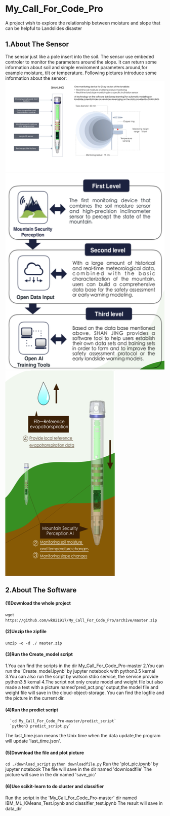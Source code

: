 # My_Call_For_Code_Pro
A project wish to explore the relationship between moisture and slope that can be helpful to Landslides disaster

## 1.About The Sensor
The sensor just like a pole insert into the soil.
The sensor use embeded controler to monitor the parameters around the slope.
It can return some information about soil and simple enviroment parameters around,for example moisture, tilt or temperature.
Following pictures introduce some information about the sensor:
![avatar](Md_pic/E_shanjing1.png)
![avatar](Md_pic/E_shanjing4.png) ![avatar](Md_pic/E_shanjing3.png)

## 2.About The Software 
#### (1)Download the whole project
   `wget https://github.com/wk821917/My_Call_For_Code_Pro/archive/master.zip`

#### (2)Unzip the zipfile
   `unzip -o -d ./ master.zip`

#### (3)Run the Create_model script
     
   1.You can find the scripts in the dir My_Call_For_Code_Pro-master
   2.You can run the 'Create_model.ipynb' by jupyter notebook with python3.5 kernal 
   3.You can also run the script by watson stdio service, the service provide python3.5 kernal 
   4.The script not only create model and weight file but also made a test with a picture 
     named'pred_act.png' output,the model file and weight file will save in the cloud-object-storage.
     You can find the logfile and the picture in the current dir.
     
#### (4)Run the predict script
      `cd My_Call_For_Code_Pro-master/predict_script`
      `python3 predict_script.py`
   The last_time.json means the Unix time when the data update,the program will update 'last_time.json'.
     
#### (5)Download the file and plot picture
  `cd ./download_script`
  `python downloadfile.py`
  Run the 'plot_pic.ipynb' by jupyter notebook
  The file will save in the dir named 'downloadfile'
  The picture will save in the dir named 'save_pic'
    
#### (6)Use scikit-learn to do cluster and classifier
   Run the script in the 'My_Call_For_Code_Pro-master' dir named IBM_ML_KMeans_Test.ipynb and classifier_test.ipynb
   The result will save in data_dir
